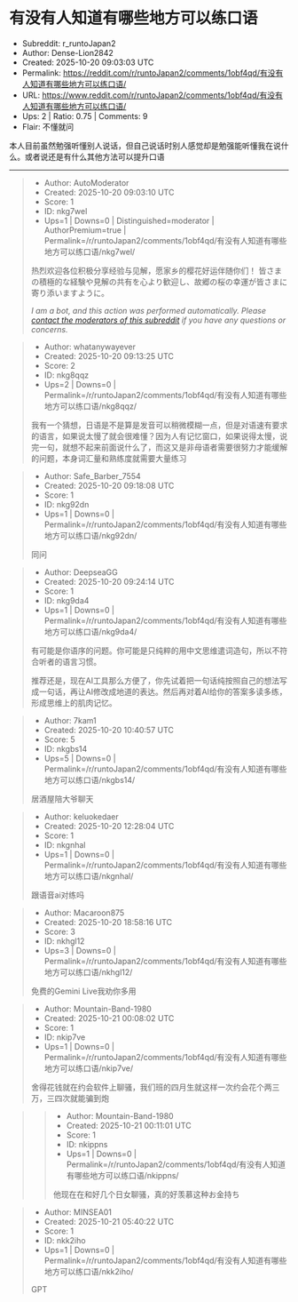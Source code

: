 # 有没有人知道有哪些地方可以练口语

- Subreddit: r_runtoJapan2
- Author: Dense-Lion2842
- Created: 2025-10-20 09:03:03 UTC
- Permalink: https://reddit.com/r/runtoJapan2/comments/1obf4qd/有没有人知道有哪些地方可以练口语/
- URL: https://www.reddit.com/r/runtoJapan2/comments/1obf4qd/有没有人知道有哪些地方可以练口语/
- Ups: 2 | Ratio: 0.75 | Comments: 9
- Flair: 不懂就问


本人目前虽然勉强听懂别人说话，但自己说话时别人感觉却是勉强能听懂我在说什么。或者说还是有什么其他方法可以提升口语


---

> - Author: AutoModerator
> - Created: 2025-10-20 09:03:10 UTC
> - Score: 1
> - ID: nkg7wel
> - Ups=1 | Downs=0 | Distinguished=moderator | AuthorPremium=true | Permalink=/r/runtoJapan2/comments/1obf4qd/有没有人知道有哪些地方可以练口语/nkg7wel/
>
> 热烈欢迎各位积极分享经验与见解，愿家乡的樱花好运伴随你们！
> 皆さまの積極的な経験や見解の共有を心より歓迎し、故郷の桜の幸運が皆さまに寄り添いますように。
> 
> *I am a bot, and this action was performed automatically. Please [contact the moderators of this subreddit](/message/compose/?to=/r/runtoJapan2) if you have any questions or concerns.*

> - Author: whatanywayever
> - Created: 2025-10-20 09:13:25 UTC
> - Score: 2
> - ID: nkg8qqz
> - Ups=2 | Downs=0 | Permalink=/r/runtoJapan2/comments/1obf4qd/有没有人知道有哪些地方可以练口语/nkg8qqz/
>
> 我有一个猜想，日语是不是算是发音可以稍微模糊一点，但是对语速有要求的语言，如果说太慢了就会很难懂？因为人有记忆窗口，如果说得太慢，说完一句，就想不起来前面说什么了，而这又是非母语者需要很努力才能缓解的问题，本身词汇量和熟练度就需要大量练习

> - Author: Safe_Barber_7554
> - Created: 2025-10-20 09:18:08 UTC
> - Score: 1
> - ID: nkg92dn
> - Ups=1 | Downs=0 | Permalink=/r/runtoJapan2/comments/1obf4qd/有没有人知道有哪些地方可以练口语/nkg92dn/
>
> 同问

> - Author: DeepseaGG
> - Created: 2025-10-20 09:24:14 UTC
> - Score: 1
> - ID: nkg9da4
> - Ups=1 | Downs=0 | Permalink=/r/runtoJapan2/comments/1obf4qd/有没有人知道有哪些地方可以练口语/nkg9da4/
>
> 有可能是你语序的问题。你可能是只纯粹的用中文思维遣词造句，所以不符合听者的语言习惯。
> 
> 推荐还是，现在AI工具那么方便了，你先试着把一句话纯按照自己的想法写成一句话，再让AI修改成地道的表达。然后再对着AI给你的答案多读多练，形成思维上的肌肉记忆。

> - Author: 7kam1
> - Created: 2025-10-20 10:40:57 UTC
> - Score: 5
> - ID: nkgbs14
> - Ups=5 | Downs=0 | Permalink=/r/runtoJapan2/comments/1obf4qd/有没有人知道有哪些地方可以练口语/nkgbs14/
>
> 居酒屋陪大爷聊天

> - Author: keluokedaer
> - Created: 2025-10-20 12:28:04 UTC
> - Score: 1
> - ID: nkgnhal
> - Ups=1 | Downs=0 | Permalink=/r/runtoJapan2/comments/1obf4qd/有没有人知道有哪些地方可以练口语/nkgnhal/
>
> 跟语音ai对练吗

> - Author: Macaroon875
> - Created: 2025-10-20 18:58:16 UTC
> - Score: 3
> - ID: nkhgl12
> - Ups=3 | Downs=0 | Permalink=/r/runtoJapan2/comments/1obf4qd/有没有人知道有哪些地方可以练口语/nkhgl12/
>
> 免费的Gemini Live我劝你多用

> - Author: Mountain-Band-1980
> - Created: 2025-10-21 00:08:02 UTC
> - Score: 1
> - ID: nkip7ve
> - Ups=1 | Downs=0 | Permalink=/r/runtoJapan2/comments/1obf4qd/有没有人知道有哪些地方可以练口语/nkip7ve/
>
> 舍得花钱就在约会软件上聊骚，我们班的四月生就这样一次约会花个两三万，三四次就能骗到炮

>> - Author: Mountain-Band-1980
>> - Created: 2025-10-21 00:11:01 UTC
>> - Score: 1
>> - ID: nkippns
>> - Ups=1 | Downs=0 | Permalink=/r/runtoJapan2/comments/1obf4qd/有没有人知道有哪些地方可以练口语/nkippns/
>>
>> 他现在在和好几个日女聊骚，真的好羡慕这种お金持ち

> - Author: MINSEA01
> - Created: 2025-10-21 05:40:22 UTC
> - Score: 1
> - ID: nkk2iho
> - Ups=1 | Downs=0 | Permalink=/r/runtoJapan2/comments/1obf4qd/有没有人知道有哪些地方可以练口语/nkk2iho/
>
> GPT
